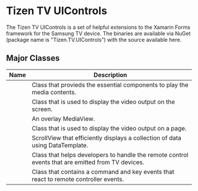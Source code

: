 # Tizen TV UIControls

The Tizen TV UIControls is a set of helpful extensions to the Xamarin Forms framework for the Samsung TV device.
The binaries are available via NuGet (package name is "Tizen.TV.UIControls") with the source available here.

## Major Classes

| Name                                                                   | Description  |
| -----------------------------------------------------------------------| -------------|
| [](xref:Tizen.TV.UIControls.Forms.MediaPlayer)       | Class that provieds the essential components to play the media contents. |
| [](xref:Tizen.TV.UIControls.Forms.MediaView)         | Class that is used to display the video output on the screen. |
| [](xref:Tizen.TV.UIControls.Forms.OverlayMediaView)  | An overlay MediaView. |
| [](xref:Tizen.TV.UIControls.Forms.OverlayPage)       | Class that is used to display the video output on a page. |
| [](xref:Tizen.TV.UIControls.Forms.RecycleItemsView)  | ScrollView that efficiently displays a collection of data using DataTemplate. |
| [](xref:Tizen.TV.UIControls.Forms.InputEvents)       | Class that helps developers to handle the remote control events that are emitted from TV devices. |
| [](xref:Tizen.TV.UIControls.Forms.RemoteKeyHandler)  | Class that contains a command and key events that react to remote controller events. |

